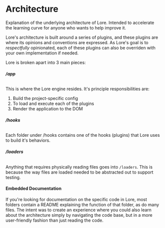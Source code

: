 # Architecture

Explanation of the underlying architecture of Lore. Intended to accelerate the learning curve for anyone who wants 
to help improve it.

Lore's architecture is built around a series of plugins, and these plugins are where its opinions and conventions 
are expressed.  As Lore's goal is to *respectfully* opinionated, each of these plugins can also be overriden with 
your own implementation if needed.
 
Lore is broken apart into 3 main pieces:
 
###### **/app**
This is where the Lore engine resides.  It's principle responsibilities are:
1. Build the project-specific config
2. To load and execute each of the plugins
3. Render the application to the DOM

###### **/hooks**
Each folder under /hooks contains one of the hooks (plugins) that Lore uses to build it's behaviors.

###### **/loaders**
Anything that requires physically reading files goes into `/loaders`.  This is because the way files are loaded needed 
to be abstracted out to support testing.

#### Embedded Documentation

If you're looking for documentation on the specific code in Lore, most folders contain a README explaining the 
function of that folder, as do many files.  The intent was to create an experience where you could also learn about
the architecture simply by navigating the code base, but in a more user-friendly fashion than just reading the code.
